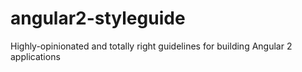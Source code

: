 # angular2-styleguide
Highly-opinionated and totally right guidelines for building Angular 2 applications
